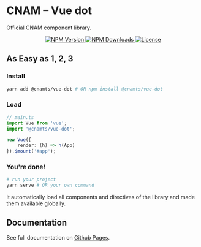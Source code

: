 # CNAM – Vue dot

Official CNAM component library.

<p align="center">
	<a href="https://www.npmjs.com/package/@cnamts/vue-dot">
		<img
			src="https://img.shields.io/npm/v/@cnamts/vue-dot.svg"
			alt="NPM Version"
		>
	</a>
	<a href="https://www.npmjs.com/package/@cnamts/vue-dot">
		<img
			src="https://img.shields.io/npm/dw/@cnamts/vue-dot.svg"
			alt="NPM Downloads"
		>
	</a>
	<a
		href="https://github.com/assurance-maladie-digital/vue-dot/blob/master/LICENSE">
		<img
			src="https://img.shields.io/badge/license-MIT-brightgreen.svg?style=flat-square"
			alt="License"
		>
	</a>
</p>

## As Easy as 1, 2, 3

### Install

``` bash
yarn add @cnamts/vue-dot # OR npm install @cnamts/vue-dot
```

### Load

``` ts
// main.ts
import Vue from 'vue';
import '@cnamts/vue-dot';

new Vue({
    render: (h) => h(App)
}).$mount('#app');
```

### You're done!

``` bash
# run your project
yarn serve # OR your own command
```

It automatically load all components and directives of the library and made them available globally.

## Documentation

See full documentation on [Github Pages](https://assurance-maladie-digital.github.io/vue-dot/).
